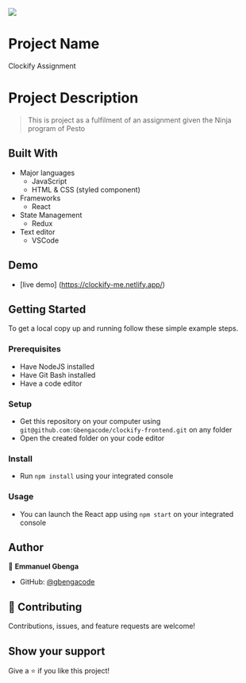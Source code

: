 ![](https://img.shields.io/badge/Pesto-blueviolet)

# Project Name
Clockify Assignment

# Project Description

> This is project as a fulfilment of an assignment given the Ninja program of Pesto
## Built With

- Major languages
    - JavaScript
    - HTML & CSS (styled component)
- Frameworks
    - React
- State Management
    - Redux
- Text editor
    - VSCode



## Demo
- [live demo] (https://clockify-me.netlify.app/)
## Getting Started


To get a local copy up and running follow these simple example steps.

### Prerequisites

- Have NodeJS installed
- Have Git Bash installed
- Have a code editor

### Setup

- Get this repository on your computer using ```git@github.com:Gbengacode/clockify-frontend.git``` on any folder
- Open the created folder on your code editor

### Install

- Run ```npm install``` using your integrated console

### Usage

- You can launch the React app using ```npm start``` on your integrated console

## Author

👤 **Emmanuel Gbenga**

- GitHub: [@gbengacode](https://github.com/gbengacode)

## 🤝 Contributing
Contributions, issues, and feature requests are welcome!

## Show your support

Give a ⭐️ if you like this project!

